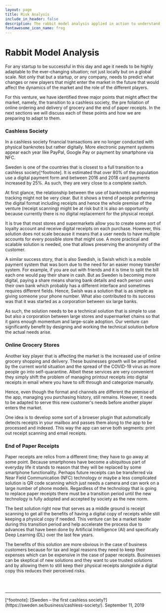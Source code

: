 ```yaml
---
layout: page
title: Risk Analysis
include_in_header: false
description: The rabbit model analysis applied in action to understand future risks and how to adapt.
fontawesome_icon_name: frog
---
```

# Rabbit Model Analysis

For any startup to be successful in this day and age it needs to be highly adaptable to the ever-changing situation; not just locally but on a global scale. Not only that but a startup, or any company, needs to predict what changes or new players that might enter the market in the future that would affect the dynamics of the market and the role of the different players.

For this venture, we have identified three major points that might affect the market, namely, the transition to a cashless society, the pre foliation of online ordering and delivery of grocery and the end of paper receipts. In the next sections we will discuss each of these points and how we are preparing to adapt to them.


### Cashless Society

In a cashless society financial transactions are no longer conducted with physical banknotes but rather digitally. More electronic payment systems appear each year like PayPal, Google Pay or payment by smartphone via NFC.

Sweden is one of the countries that is closest to a full transition to a cashless society[^footnote]. It is estimated that over 80% of the population use a digital payment form and between 2016 and 2018 card payments increased by 25%. As such, they are very close to a complete switch.

At first glance, the relationship between the use of banknotes and expense tracking might not be very clear. But it shows a trend of people preferring the digital format including receipts and hence the whole premise of the venture (receipt scanning) might be at risk but it is also an opportunity because currently there is no digital replacement for the physical receipt.

It is true that most stores and supermarkets allow you to create some sort of loyalty account and receive digital receipts on each purchase. However, this solution does not scale because it means that a user needs to have multiple accounts for every possible store that might use. A more practical and scalable solution is needed, one that allows preserving the anonymity of the customer.

A similar success story, that is also Swedish, is Swish which is a mobile payment system that was born due to the need for an easier money transfer system. For example, if you are out with friends and it is time to split the bill each one would pay their share in cash. But as Sweden is becoming more digital, paying a share means sharing bank details and each person uses their own bank which probably has a different interface and sometimes requires different fields. Hence, Swish was a solution that is as simple as giving someone your phone number. What also contributed to its success was that it was started as a corporation between six large banks.

As such, the solution needs to be a technical solution that is simple to use but also a corporation between large stores and supermarket chains so that it gains enough momentum and large-scale adoption. Our venture can significantly benefit by designing and working the technical solution before the actual needs arise. 

### Online Grocery Stores

Another key player that is affecting the market is the increased use of online grocery shopping and delivery. These businesses growth will be amplified by the current world situation and the spread of the COVID-19 virus as more people go into self-quarantine. Albeit these services are very convenient they simply shift the problem of managing printout receipts into digital receipts in email where you have to sift through and categorize manually.

Hence, even though the format and channels are different the premise of the app, managing you purchasing history, still remains. However, it needs to be adapted to serve this new customer's needs before another player enters the market.

One idea is to develop some sort of a browser plugin that automatically detects receipts in your mailbox and passes them along to the app to be processed and indexed. This way the app can serve both segments: print out receipt scanning and email receipts.

### End of Paper Receipts

Paper receipts are relics from a different time; they have to go away at some point. Because smartphones have become a ubiquitous part of everyday life it stands to reason that they will be replaced by some smartphone functionality. Perhaps future receipts can be transferred via Near Field Communication (NFC) technology or maybe a less complicated solution is QR code scanning which just needs a camera and can work on a large number of phone models. Regardless of the technology that is going to replace paper receipts there must be a transition period until the new technology is fully adopted and accepted by society as the new norm. 

The best solution right now that serves as a middle ground is receipt scanning to get all the benefits of having a digital copy of receipts while still keeping a physical copy if needed. This venture can be a market leader during this transition period and help accelerate the process due to advances that have been done by Artificial Intelligence (AI) and specifically Deep Learning (DL) over the last few years. 

The benefits of this solution are more obvious in the case of business customers because for tax and legal reasons they need to keep their expenses which can be expensive in the case of paper receipts. Businesses can be skeptical of new solutions and they want to use trusted solutions and by allowing them to still keep their physical receipts alongside a digital copy this reduces their perceived risks. 

<br/>
<br/>
<hr/>
[^footnote]: [Sweden – the first cashless society?](https://sweden.se/business/cashless-society/). September 11, 2019  
